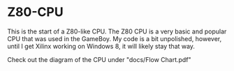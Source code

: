 Z80-CPU
=======

This is the start of a Z80-like CPU. The Z80 CPU is a very basic and popular CPU that was used in the GameBoy. My code is a bit unpolished, however, until I get Xilinx working on Windows 8, it will likely stay that way.

Check out the diagram of the CPU under "docs/Flow Chart.pdf"